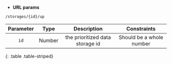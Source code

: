 * **URL params**

`/storages/{id}/up`  

Parameter | Type | Description | Constraints  
:-------: | :--: | :---------: | :---------:  
`id` | Number | the prioritized data storage id | Should be a whole number  
{: .table .table-striped}

